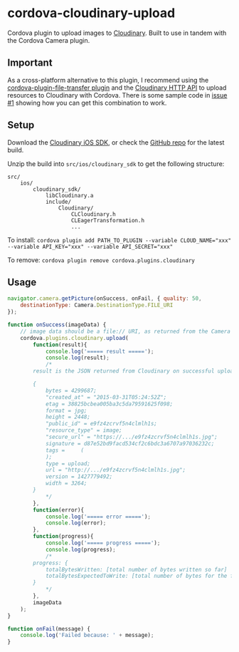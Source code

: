 # cordova-cloudinary-upload
Cordova plugin to upload images to [Cloudinary](http://cloudinary.com). Built to use in tandem with the Cordova Camera plugin.

## Important
As a cross-platform alternative to this plugin, I recommend using the [cordova-plugin-file-transfer plugin](https://github.com/apache/cordova-plugin-file-transfer) and the [Cloudinary HTTP API](http://cloudinary.com/documentation/upload_images) to upload resources to Cloudinary with Cordova. There is some sample code in [issue #1](https://github.com/collectmeaustralia/cordova-cloudinary-upload/issues/1) showing how you can get this combination to work.

## Setup
Download the [Cloudinary iOS SDK](http://res.cloudinary.com/cloudinary/raw/upload/cloudinary_ios_v1.0.12.zip), or check the [GitHub repo](https://github.com/cloudinary/cloudinary_ios) for the latest build.

Unzip the build into ```src/ios/cloudinary_sdk``` to get the following structure:

```
src/
	ios/
		cloudinary_sdk/
			libCloudinary.a
			include/
				Cloudinary/	
					CLCloudinary.h
					CLEagerTransformation.h
					...
```

To install:
```cordova plugin add PATH_TO_PLUGIN --variable CLOUD_NAME="xxx" --variable API_KEY="xxx" --variable API_SECRET="xxx"```

To remove:
```cordova plugin remove cordova.plugins.cloudinary```

## Usage

```javascript
navigator.camera.getPicture(onSuccess, onFail, { quality: 50,
    destinationType: Camera.DestinationType.FILE_URI
});

function onSuccess(imageData) {
    // image data should be a file:// URI, as returned from the Camera plugin
    cordova.plugins.cloudinary.upload(
        function(result){
            console.log('===== result =====');
            console.log(result);
            /*
		result is the JSON returned from Cloudinary on successful upload:

		{
			bytes = 4299687;
			"created_at" = "2015-03-31T05:24:52Z";
			etag = 38825bcbea005ba3c5da79591625f098;
			format = jpg;
			height = 2448;
			"public_id" = e9fz4zcrvf5n4clmlh1s;
			"resource_type" = image;
			"secure_url" = "https://.../e9fz4zcrvf5n4clmlh1s.jpg";
			signature = d87e52bd9facd534cf2c6bdc3a6707a97036232c;
			tags =     (
			);
			type = upload;
			url = "http://.../e9fz4zcrvf5n4clmlh1s.jpg";
			version = 1427779492;
			width = 3264;
		}
            */
        },
        function(error){
            console.log('===== error =====');
            console.log(error);
        },
        function(progress){
            console.log('===== progress =====');
            console.log(progress);
            /*
		progress: {
			totalBytesWritten: [total number of bytes written so far]
			totalBytesExpectedToWrite: [total number of bytes for the file]
		}
            */
        },
        imageData
    );
}

function onFail(message) {
    console.log('Failed because: ' + message);
}
```
